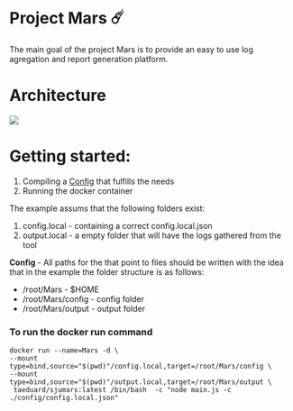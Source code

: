 # Project Mars  ☄️
The main goal of the project Mars is to provide an easy to use log agregation and report generation platform.


# Architecture 
![](https://dev.azure.com/sjultra/84b44f65-71ec-4e78-94e7-f37950720110/_apis/git/repositories/63b6cf20-429e-46f5-a227-c93f38893dbf/items?path=%2FDrawings%2Fimage%2FMars_Architecture.png&versionDescriptor%5BversionOptions%5D=0&versionDescriptor%5BversionType%5D=0&versionDescriptor%5Bversion%5D=CB&resolveLfs=true&%24format=octetStream&api-version=5.0)




# Getting started:
1. Compiling a [Config](./CONFIG_README.md) that fulfills the needs
1. Running the docker container 


The example assums that the following folders exist:
1. config.local - containing a correct config.local.json
1. output.local - a empty folder that will have the logs gathered from the tool

**Config** - All paths for the that point to files should be written with the idea that in the example the folder structure is as follows:
- /root/Mars - $HOME
- /root/Mars/config - config folder
- /root/Mars/output - output folder 

### To run the docker run command
```
docker run --name=Mars -d \
--mount type=bind,source="$(pwd)"/config.local,target=/root/Mars/config \
--mount type=bind,source="$(pwd)"/output.local,target=/root/Mars/output \
 taeduard/sjumars:latest /bin/bash  -c "node main.js -c ./config/config.local.json"
```
